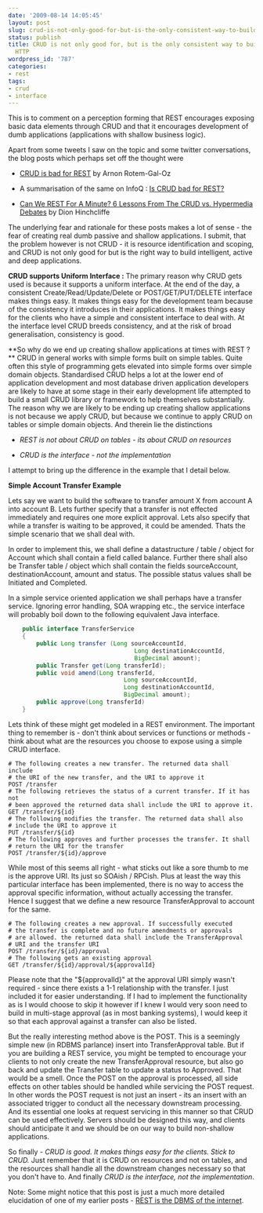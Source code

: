 ```yaml
---
date: '2009-08-14 14:05:45'
layout: post
slug: crud-is-not-only-good-for-but-is-the-only-consistent-way-to-build-rest-over-http
status: publish
title: CRUD is not only good for, but is the only consistent way to build REST over
  HTTP
wordpress_id: '787'
categories:
- rest
tags:
- crud
- interface
---
```


This is to comment on a perception forming that REST encourages exposing basic data elements through CRUD and that it encourages development of dumb applications (applications with shallow business logic).

Apart from some tweets I saw on the topic and some twitter conversations, the blog posts which perhaps set off the thought were



	
  * [CRUD is bad for REST](http://dobbscodetalk.com/index.php?option=com_myblog&show=CRUD-is-bad-for-REST.html&Itemid=29) by Arnon Rotem-Gal-Oz

	
  * A summarisation of the same on InfoQ : [Is CRUD bad for REST?](http://www.infoq.com/news/2009/07/CRUDREST)

	
  * [Can We REST For A Minute? 6 Lessons From The CRUD vs. Hypermedia Debates](http://hinchcliffe.org/archive/2009/08/06/17119.aspx) by Dion Hinchcliffe


The underlying fear and rationale for these posts makes a lot of sense - the fear of creating real dumb passive and shallow applications. I submit, that the problem however is not CRUD - it is resource identification and scoping, and CRUD is not only good for but is the right way to build intelligent, active and deep applications.

**CRUD supports Uniform Interface :** The primary reason why CRUD gets used is because it supports a uniform interface. At the end of the day, a consistent Create/Read/Update/Delete or POST/GET/PUT/DELETE interface makes things easy. It makes things easy for the development team because of the consistency it introduces in their applications. It makes things easy for the clients who have a simple and consistent interface to deal with. At the interface level CRUD breeds consistency, and at the risk of broad generalisation, consistency is good.

**So why do we end up creating shallow applications at times with REST ? ** CRUD in general works with simple forms built on simple tables. Quite often this style of programming gets elevated into simple forms over simple domain objects. Standardised CRUD helps a lot at the lower end of application development and most database driven application developers are likely to have at some stage in their early development life attempted to build a small CRUD library or framework to help themselves substantially. The reason why we are likely to be ending up creating shallow applications is not because we apply CRUD, but because we continue to apply CRUD on tables or simple domain objects. And therein lie the distinctions




	
  * _REST is not about CRUD on tables - its about CRUD on resources_

	
  * _CRUD is the interface - not the implementation_



I attempt to bring up the difference in the example that I detail below.

**Simple Account Transfer Example**

Lets say we want to build the software to transfer amount X from account A into account B. Lets further specify that a transfer is not effected immediately and requires one more explicit approval. Lets also specify that while a transfer is waiting to be approved, it could be amended. Thats the simple scenario that we shall deal with.

In order to implement this, we shall define a datastructure / table / object for Account which shall contain a field called balance. Further there shall also be Transfer table / object which shall contain the fields sourceAccount, destinationAccount, amount and status. The possible status values shall be Initiated and Completed.

In a simple service oriented application we shall perhaps have a transfer service. Ignoring error handling, SOA wrapping etc., the service interface will probably boil down to the following equivalent Java interface.


    
``` java    
    public interface TransferService
    {
        public Long transfer (Long sourceAccountId, 
                                    Long destinationAccountId, 
                                    BigDecimal amount); 
        public Transfer get(Long transferId);
        public void amend(Long transferId, 
                                 Long sourceAccountId, 
                                 Long destinationAccountId, 
                                 BigDecimal amount);
        public approve(Long transferId)
    }
```
    



Lets think of these might get modeled in a REST environment. The important thing to remember is - don't think about services or functions or methods - think about what are the resources you choose to expose using a simple CRUD interface.

```
# The following creates a new transfer. The returned data shall include
# the URI of the new transfer, and the URI to approve it
POST /transfer 
# The following retrieves the status of a current transfer. If it has not
# been approved the returned data shall include the URI to approve it.
GET /transfer/${id}
# The following modifies the transfer. The returned data shall also
# include the URI to approve it
PUT /transfer/${id}
# The following approves and further processes the transfer. It shall
# return the URI for the transfer
POST /transfer/${id}/approve
```

While most of this seems all right - what sticks out like a sore thumb to me is the approve URI. Its just so SOAish / RPCish. Plus at least the way this particular interface has been implemented, there is no way to access  the approval specific information, without actually accessing the transfer. Hence I suggest that we define a new resource TransferApproval to account for the same.

```
# The following creates a new approval. If successfully executed
# the transfer is complete and no future amendments or approvals
# are allowed. the returned data shall include the TransferApproval
# URI and the transfer URI
POST /transfer/${id}/approval
# The following gets an existing approval
GET /transfer/${id}/approval/${approvalId}
```

Please note that the "${approvalId}" at the approval URI simply wasn't required - since there exists a 1-1 relationship with the transfer. I just included it for easier understanding. If I had to implement the functionality as is I would choose to skip it however if I knew I would very soon need to build in multi-stage approval (as in most banking systems), I would keep it so that each approval against a transfer can also be listed.

But the really interesting method above is the POST. This is a seemingly simple new (in RDBMS parlance) insert into TransferApproval table. But if you are building a REST service, you might be tempted to encourage your clients to not only create the new TransferApproval resource, but also go back and update the Transfer table to update a status to Approved. That would be a smell. Once the POST on the approval is processed, all side effects on other tables should be handled while servicing the POST request. In other words the POST request is not just an insert - its an insert with an associated trigger to conduct all the necessary downstream processing. And its essential one looks at request servicing in this manner so that CRUD can be used effectively. Servers should be designed this way, and clients should anticipate it and we should be on our way to build non-shallow applications.

So finally - _CRUD is good. It makes things easy for the clients. Stick to CRUD._ Just remember that it is CRUD on resources and not on tables, and the resources shall handle all the downstream changes necessary so that you don't have to. And finally _CRUD is the interface, not the implementation_.

Note: Some might notice that this post is just a much more detailed elucidation of one of my earlier posts - [REST is the DBMS of the internet](http://blog.dhananjaynene.com/2009/06/rest-is-the-dbms-of-the-internet/).


